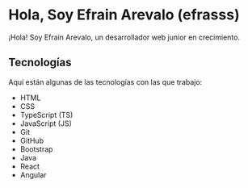 # Hola, Soy Efrain Arevalo (efrasss)

¡Hola! Soy Efrain Arevalo, un desarrollador web junior en crecimiento.

## Tecnologías

Aquí están algunas de las tecnologías con las que trabajo:

- HTML
- CSS
- TypeScript (TS)
- JavaScript (JS)
- Git
- GitHub
- Bootstrap
- Java
- React
- Angular

